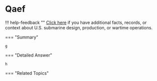 # Qaef

!!! help-feedback ""
    <a href="/feedback/" data-feedback-link>Click here</a>
    if you have additional facts, records, or context about U.S. submarine design, production, or wartime operations.

<a id="summary"></a>
=== "Summary"

    g

=== "Detailed Answer"

    h

=== "Related Topics"

    

